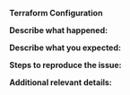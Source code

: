 **Terraform Configuration**
<!-- please include module version and datadog configuration -->

**Describe what happened:**


**Describe what you expected:**


**Steps to reproduce the issue:**


**Additional relevant details:**
